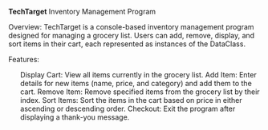 **TechTarget**
Inventory Management Program

Overview:
TechTarget is a console-based inventory management program designed for managing a grocery list. 
Users can add, remove, display, and sort items in their cart, each represented as instances of the DataClass. 

Features:
<ol>
Display Cart: View all items currently in the grocery list.
Add Item: Enter details for new items (name, price, and category) and add them to the cart.
Remove Item: Remove specified items from the grocery list by their index.
Sort Items: Sort the items in the cart based on price in either ascending or descending order.
Checkout: Exit the program after displaying a thank-you message.
</ol>
